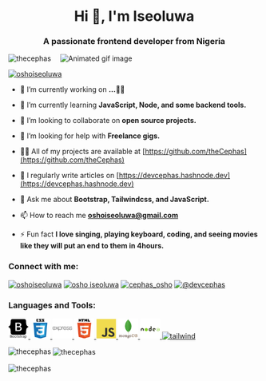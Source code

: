 <h1 align="center">Hi 👋, I'm Iseoluwa</h1>
<h3 align="center">A passionate frontend developer from Nigeria</h3>
<img src="https://camo.githubusercontent.com/cae12fddd9d6982901d82580bdf321d81fb299141098ca1c2d4891870827bf17/68747470733a2f2f6d69726f2e6d656469756d2e636f6d2f6d61782f313336302f302a37513379765349765f7430696f4a2d5a2e676966" alt="Animated gif image" width=400 align="right">

<p align="left"> <img src="https://komarev.com/ghpvc/?username=thecephas&label=Profile%20views&color=0e75b6&style=flat" alt="thecephas" /> </p>

<p align="left"> <a href="https://twitter.com/oshoiseoluwa" target="blank"><img src="https://img.shields.io/twitter/follow/oshoiseoluwa?logo=twitter&style=for-the-badge" alt="oshoiseoluwa" /></a> </p>

- 🔭 I’m currently working on **...🤫🤫**

- 🌱 I’m currently learning **JavaScript, Node, and some backend tools.**

- 👯 I’m looking to collaborate on **open source projects.**

- 🤝 I’m looking for help with **Freelance gigs.**

- 👨‍💻 All of my projects are available at [https://github.com/theCephas](https://github.com/theCephas)

- 📝 I regularly write articles on [https://devcephas.hashnode.dev](https://devcephas.hashnode.dev)

- 💬 Ask me about **Bootstrap, Tailwindcss, and JavaScript.**

- 📫 How to reach me **oshoiseoluwa@gmail.com**

- ⚡ Fun fact **I love singing, playing keyboard, coding, and seeing movies like they will put an end to them in 4hours.**

<h3 align="left">Connect with me:</h3>
<p align="left">
<a href="https://twitter.com/oshoiseoluwa" target="blank"><img align="center" src="https://raw.githubusercontent.com/rahuldkjain/github-profile-readme-generator/master/src/images/icons/Social/twitter.svg" alt="oshoiseoluwa" height="30" width="40" /></a>
<a href="https://linkedin.com/in/iseoluwa-osho" target="blank"><img align="center" src="https://raw.githubusercontent.com/rahuldkjain/github-profile-readme-generator/master/src/images/icons/Social/linked-in-alt.svg" alt="osho iseoluwa" height="30" width="40" /></a>
<a href="https://instagram.com/cephas_osho?igshid=ZDdkNTZiNTM=" target="blank"><img align="center" src="https://raw.githubusercontent.com/rahuldkjain/github-profile-readme-generator/master/src/images/icons/Social/instagram.svg" alt="cephas_osho" height="30" width="40" /></a>
<a href="https://hashnode.com/@devcephas" target="blank"><img align="center" src="https://raw.githubusercontent.com/rahuldkjain/github-profile-readme-generator/master/src/images/icons/Social/hashnode.svg" alt="@devcephas" height="30" width="40" /></a>
</p>

<h3 align="left">Languages and Tools:</h3>
<p align="left"> <a href="https://getbootstrap.com" target="_blank" rel="noreferrer"> <img src="https://raw.githubusercontent.com/devicons/devicon/master/icons/bootstrap/bootstrap-plain-wordmark.svg" alt="bootstrap" width="40" height="40"/> </a> <a href="https://www.w3schools.com/css/" target="_blank" rel="noreferrer"> <img src="https://raw.githubusercontent.com/devicons/devicon/master/icons/css3/css3-original-wordmark.svg" alt="css3" width="40" height="40"/> </a> <a href="https://expressjs.com" target="_blank" rel="noreferrer"> <img src="https://raw.githubusercontent.com/devicons/devicon/master/icons/express/express-original-wordmark.svg" alt="express" width="40" height="40"/> </a> <a href="https://www.w3.org/html/" target="_blank" rel="noreferrer"> <img src="https://raw.githubusercontent.com/devicons/devicon/master/icons/html5/html5-original-wordmark.svg" alt="html5" width="40" height="40"/> </a> <a href="https://developer.mozilla.org/en-US/docs/Web/JavaScript" target="_blank" rel="noreferrer"> <img src="https://raw.githubusercontent.com/devicons/devicon/master/icons/javascript/javascript-original.svg" alt="javascript" width="40" height="40"/> </a> <a href="https://www.mongodb.com/" target="_blank" rel="noreferrer"> <img src="https://raw.githubusercontent.com/devicons/devicon/master/icons/mongodb/mongodb-original-wordmark.svg" alt="mongodb" width="40" height="40"/> </a> <a href="https://nodejs.org" target="_blank" rel="noreferrer"> <img src="https://raw.githubusercontent.com/devicons/devicon/master/icons/nodejs/nodejs-original-wordmark.svg" alt="nodejs" width="40" height="40"/> </a> <a href="https://tailwindcss.com/" target="_blank" rel="noreferrer"> <img src="https://www.vectorlogo.zone/logos/tailwindcss/tailwindcss-icon.svg" alt="tailwind" width="40" height="40"/> </a> </p>

<p><img align="left" src="https://github-readme-stats.vercel.app/api/top-langs?username=thecephas&show_icons=true&locale=en&layout=compact" alt="thecephas" /></p>

<p>&nbsp;<img align="center" src="https://github-readme-stats.vercel.app/api?username=thecephas&show_icons=true&locale=en" alt="thecephas" /></p>

<p><img align="center" src="https://github-readme-streak-stats.herokuapp.com/?user=thecephas&" alt="thecephas" /></p>
